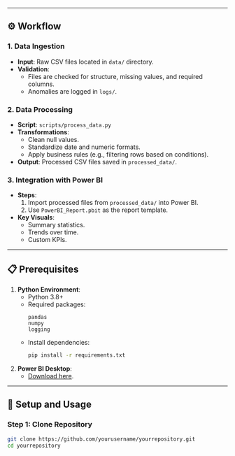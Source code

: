 

---

## ⚙️ Workflow

### 1. Data Ingestion
- **Input**: Raw CSV files located in `data/` directory.
- **Validation**:
  - Files are checked for structure, missing values, and required columns.
  - Anomalies are logged in `logs/`.

### 2. Data Processing
- **Script**: `scripts/process_data.py`
- **Transformations**:
  - Clean null values.
  - Standardize date and numeric formats.
  - Apply business rules (e.g., filtering rows based on conditions).
- **Output**: Processed CSV files saved in `processed_data/`.

### 3. Integration with Power BI
- **Steps**:
  1. Import processed files from `processed_data/` into Power BI.
  2. Use `PowerBI_Report.pbit` as the report template.
- **Key Visuals**:
  - Summary statistics.
  - Trends over time.
  - Custom KPIs.

---

## 📋 Prerequisites
1. **Python Environment**:
   - Python 3.8+
   - Required packages:
     ```
     pandas
     numpy
     logging
     ```
   - Install dependencies:
     ```bash
     pip install -r requirements.txt
     ```
2. **Power BI Desktop**:
   - [Download here](https://powerbi.microsoft.com/desktop/).

---

## 🚀 Setup and Usage

### Step 1: Clone Repository
```bash
git clone https://github.com/yourusername/yourrepository.git
cd yourrepository
